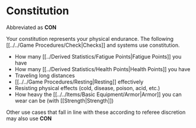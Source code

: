 # Constitution

Abbreviated as **CON**

Your constitution represents your physical endurance. The following [[../../Game Procedures/Check\|Checks]] and systems use constitution.

- How many [[../Derived Statistics/Fatigue Points\|Fatigue Points]] you have
- How many [[../Derived Statistics/Health Points\|Health Points]] you have 
- Traveling long distances
- [[../../Game Procedures/Resting\|Resting]] effectively 
- Resisting physical effects (cold, disease, poison, acid, etc.)
- How heavy the [[../../Items/Basic Equipment/Armor\|Armor]] you can wear can be (with [[Strength\|Strength]])

Other use cases that fall in line with these according to referee discretion may also use **CON**